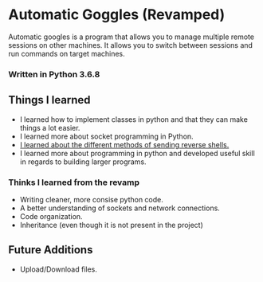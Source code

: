 # Automatic Goggles (Revamped)

Automatic googles is a program that allows you to manage multiple remote sessions on other machines. It allows you to switch between sessions and run commands on target machines.

### Written in Python 3.6.8

## Things I learned

- I learned how to implement classes in python and that they can make things a lot easier.
- I learned more about socket programming in Python.
- [I learned about the different methods of sending reverse shells.](http://pentestmonkey.net/cheat-sheet/shells/reverse-shell-cheat-sheet)
- I learned more about programming in python and developed useful skill in regards to building larger programs. 

### Thinks I learned from the revamp
- Writing cleaner, more consise python code. 
- A better understanding of sockets and network connections.
- Code organization.
- Inheritance (even though it is not present in the project)

## Future Additions
- Upload/Download files.

